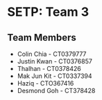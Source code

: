 # SETP: Team 3

## Team Members
- Colin Chia - CT0379777
- Justin Kwan - CT0376857
- Thalhan - CT0378426
- Mak Jun Kit - CT0337394
- Haziq - CTO367416
- Desmond Goh - CT378428